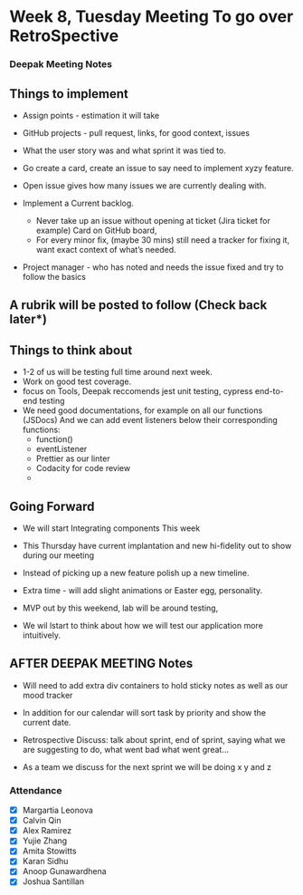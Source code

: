 # Week 8, Tuesday Meeting To go over RetroSpective

### Deepak Meeting Notes
## Things to implement
 - Assign points - estimation it will take
 - GitHub projects - pull request, links, for good context, issues
 - What the user story was and what sprint it was tied to.

 - Go create a card, create an issue to say need to implement xyzy feature.
 - Open issue gives how many issues we are currently dealing with.

 - Implement a Current backlog.
    - Never take up an issue without opening at ticket (Jira ticket for example) Card on GitHub board, 
    - For every minor fix, (maybe 30 mins) still need a tracker for fixing it, want exact context of what’s needed. 
    
  - Project manager - who has noted and needs the issue fixed and try to follow the basics

## A rubrik will be posted to follow (Check back later*)

## Things to think about
  - 1-2 of us will be testing full time around next week.
  - Work on good test coverage. 
  - focus on Tools, Deepak reccomends jest unit testing, cypress end-to-end testing
  - We need good documentations, for example on all our functions (JSDocs) And we can add event listeners below their corresponding functions:
    - function()
    - eventListener
    - Prettier as our linter 
    - Codacity for code review
    - 
## Going Forward
  - We will start Integrating components This week
  - This Thursday have current implantation and new hi-fidelity out to show during our meeting

  - Instead of picking up a new feature polish up a new timeline.
  - Extra time - will add slight animations or Easter egg, personality. 
  - MVP out by this weekend, lab will be around testing,
  - We wil lstart to think about how we will test our application more intuitively.



## AFTER DEEPAK MEETING Notes

  - Will need to add extra div containers to hold sticky notes as well as our  mood tracker

  - In addition for our calendar will sort task by priority and show the current date.


  - Retrospective Discuss: talk about sprint, end of sprint, saying what we are suggesting to do, what went bad what went great…
  - As a team we discuss for the next sprint we will be doing x y and z

### Attendance ###
- [x] Margartia Leonova
- [x] Calvin Qin
- [x] Alex Ramirez
- [x] Yujie Zhang
- [x] Amita Stowitts
- [x] Karan Sidhu
- [x] Anoop Gunawardhena
- [x] Joshua Santillan
